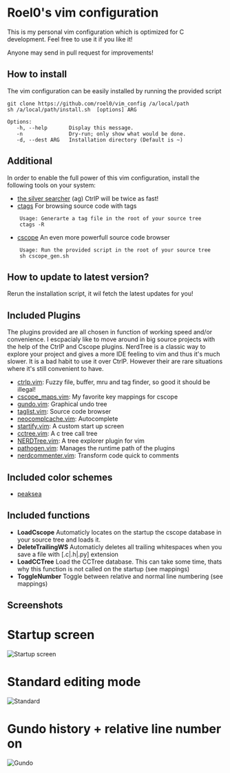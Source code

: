 # Roel0's vim configuration

This is my personal vim configuration which is optimized for C development. Feel free to use it if you like it! 

Anyone may send in pull request for improvements!


## How to install

The vim configuration can be easily installed by running the provided script

	git clone https://github.com/roel0/vim_config /a/local/path
	sh /a/local/path/install.sh  [options] ARG

	Options:
	   -h, --help       Display this message.
	   -n               Dry-run; only show what would be done.
	   -d, --dest ARG   Installation directory (Default is ~)

## Additional 

In order to enable the full power of this vim configuration, install the following tools on your system:

* [the silver searcher](https://github.com/ggreer/the_silver_searcher) (ag) CtrlP will be twice as fast! 
* [ctags](https://sourceforge.net/projects/ctags/) For browsing source code with tags
```
	Usage: Generarte a tag file in the root of your source tree
	ctags -R
```	
* [cscope](http://cscope.sourceforge.net/) An even more powerfull source code browser
```
	Usage: Run the provided script in the root of your source tree
	sh cscope_gen.sh
```
## How to update to latest version?

Rerun the installation script, it wil fetch the latest updates for you!


## Included Plugins

The plugins provided are all chosen in function of working speed and/or convenience. I escpacialy like to move around in big source projects with the help of the CtrlP and Cscope plugins. NerdTree is a classic way to explore your project and gives a more IDE feeling to vim and thus it's much slower. It is a bad habit to use it over CtrlP. However their are rare situations where it's still convenient to have.

* [ctrlp.vim](https://github.com/ctrlpvim/ctrlp.vim): Fuzzy file, buffer, mru and tag finder, so good it should be illegal!
* [cscope_maps.vim](https://github.com/chazy/cscope_maps): My favorite key mappings for cscope
* [gundo.vim](https://github.com/sjl/gundo.vim): Graphical undo tree
* [taglist.vim](https://github.com/vim-scripts/taglist.vim): Source code browser
* [neocomplcache.vim](https://github.com/Shougo/neocomplcache.vim): Autocomplete
* [startify.vim](https://github.com/mhinz/vim-startify): A custom start up screen
* [cctree.vim](https://github.com/hari-rangarajan/CCTree): A c tree call tree
* [NERDTree.vim](https://github.com/scrooloose/nerdtree): A tree explorer plugin for vim
* [pathogen.vim](https://github.com/tpope/vim-pathogen): Manages the runtime path of the plugins
* [nerdcommenter.vim](https://github.com/scrooloose/nerdcommenter): Transform code quick to comments

## Included color schemes

* [peaksea](https://github.com/vim-scripts/peaksea)

## Included functions

* **LoadCscope** Automaticly locates on the startup the cscope database in your source tree and loads it.
* **DeleteTrailingWS** Automaticly deletes all trailing whitespaces when you save a file with [.c|.h|.py] extension
* **LoadCCTree** Load the CCTree database. This can take some time, thats why this function is not called on the startup (see mappings)
* **ToggleNumber** Toggle between relative and normal line numbering (see mappings)

## Screenshots

# Startup screen
![Startup screen](http://i67.tinypic.com/66yyi8.png)

# Standard editing mode
![Standard](http://i68.tinypic.com/o55il0.png)

# Gundo history + relative line number on
![Gundo](http://i65.tinypic.com/2d7atrb.png)
